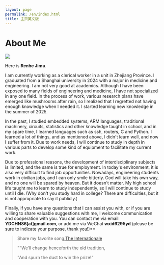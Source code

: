 ```yaml
---
layout: page
permalink: /en/index.html
title: 主页英文版
---
```



# About Me

<img src="https://ydchn86.github.io/aniya_1.jpg" class="floatpic">

Here is **Renhe Jimu**.<br>

I am currently working as a clerical worker in a unit in Zhejiang Province. I graduated from a Shanghai university in 2024 with a major in medicine and engineering. I am not very good at academics. Although I have been exposed to many fields of engineering and medicine, I have not specialized in any one field. In the process of work, various research plans have emerged like mushrooms after rain, so I realized that I regretted not having enough knowledge when I needed it. I started learning new knowledge in the summer of 2025.<br>

In the past, I studied embedded systems, ARM languages, traditional machinery, circuits, statistics and other knowledge taught in school, and in my spare time, I learned languages ​​such as ssh, routers, C and Python. I learned a lot of things, and as mentioned above, I didn't learn well, and now I suffer from it. Due to work needs, I will continue to study in depth in various parts to develop some kind of equipment to facilitate my current work.<br>

Due to professional reasons, the development of interdisciplinary subjects is limited, and the same is true for employment. In today's environment, it is also very difficult to find job opportunities. Nowadays, engineering students work in civilian jobs, and I can only smile bitterly. God will take his own way, and no one will be spared by heaven. But it doesn't matter. My high school life taught me to learn to study independently, so I will continue to study until I die. (Why don't you study hard in college? There are difficulties, but it is not appropriate to say it publicly.)<br>

Finally, if you have any questions that I can assist you with, or if you are willing to share valuable suggestions with me, I welcome communication and cooperation with you. You can contact me via email **YDCHN86[at]gmail.com**, or add me via WeChat **wxid6295yd** (please be sure to indicate your purpose, thank you!)**<br>

>Share my favorite song,[The Internationale](https://www.youtube.com/watch?v=3sh4kz_zhyo)
>
>""We'll change henceforth the old tradition,
>
>"And spurn the dust to win the prize!"

<!--
---

## Research Interests

- [Internet of Everything](https://scholar.google.com/citations?view_op=search_authors&hl=zh-CN&mauthors=label:internet_of_everything)
- Wireless Communication
- Semantic Communication
- LLM for Networking

---

## News and Updates

- **May 2025**：Delighted to be selected as a winner of the 2025 Cambridge-CSC Scholarship!
- **June 2024**：Very excited to be selected as [KDD UC Scholar](https://kdd2024.kdd.org/undergraduate-consortium/). See you in Spain!
- **April 2024：**Our work *BLEGuard* has been accepted to [MobiSys 2024](https://www.sigmobile.org/mobisys/2024/) as a poster paper. See you in Japan!
- **March 2024：**Happy to receive a MPhil offer from Department of Engineering at Cambridge!
- **Dec 2023：**Very excited to be selected as [AAAI UC Scholar](https://aaai.org/aaai-conference/undergraduate-consortium-program/). See you in Canada!

<br>

<blockquote class="twitter-tweet"><p lang="en" dir="ltr">Thrilled to be an AAAI-UC Scholar at <a href="https://twitter.com/hashtag/AAAI24?src=hash&amp;ref_src=twsrc%5Etfw">#AAAI24</a>, thanks to <a href="https://twitter.com/hashtag/AAAI?src=hash&amp;ref_src=twsrc%5Etfw">#AAAI</a> &amp; <a href="https://twitter.com/hashtag/GoogleExploreCSR?src=hash&amp;ref_src=twsrc%5Etfw">#GoogleExploreCSR</a> for the sponsorship. Grateful for the knowledge gained and new friendships formed.<br><br>Wonderful trip in Vancouver. Looking forward to staying connected with all.<a href="https://twitter.com/hashtag/AAAI24?src=hash&amp;ref_src=twsrc%5Etfw">#AAAI24</a> <a href="https://twitter.com/hashtag/Vancouver?src=hash&amp;ref_src=twsrc%5Etfw">#Vancouver</a> <a href="https://twitter.com/hashtag/GoogleExploreCSR?src=hash&amp;ref_src=twsrc%5Etfw">#GoogleExploreCSR</a> <a href="https://t.co/wUQUp8XlSM">pic.twitter.com/wUQUp8XlSM</a></p>&mdash; Hanlin CAI (seeking a PhD position 2025) (@lancecai2002) <a href="https://twitter.com/lancecai2002/status/1762210025173344260?ref_src=twsrc%5Etfw">February 26, 2024</a></blockquote> <script async src="https://platform.twitter.com/widgets.js" charset="utf-8"></script>
-->